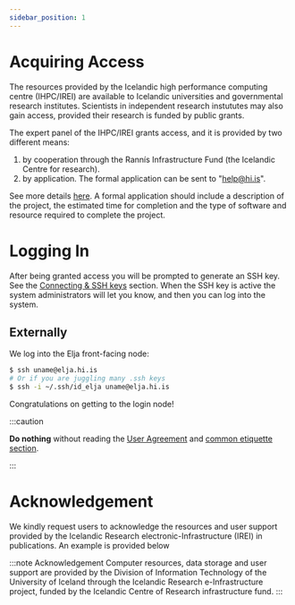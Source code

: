 ```yaml
---
sidebar_position: 1
---
```


# Acquiring Access

The resources provided by the Icelandic high performance computing centre (IHPC/IREI) are available to 
Icelandic universities and governmental research institutes. Scientists in independent 
research instututes may also gain access, provided their research is funded by public grants.

The expert panel of the IHPC/IREI grants access, and it is provided by two different means:

1. by cooperation through the Rannís Infrastructure Fund (the Icelandic Centre for research).
2. by application. The formal application can be sent to "help@hi.is".

See more details [here](./files/rulesandreg-v1-2.pdf). A formal application should include a description of the project, the estimated time for completion and the type of software and resource required to complete the project. 

# Logging In

After being granted access you will be prompted to generate an SSH key. See the [Connecting & SSH keys](./connecting/01_general.md) section. When the SSH key is active the system administrators will let you know, and then you can log into the system.

## Externally
We log into the Elja front-facing node:

```bash
$ ssh uname@elja.hi.is
# Or if you are juggling many .ssh keys
$ ssh -i ~/.ssh/id_elja uname@elja.hi.is
```

Congratulations on getting to the login node! 

:::caution

**Do nothing** without reading the [User Agreement](./files/useragree-v1-3.pdf) and [common etiquette section](./common/02_etiquette.md).

:::

# Acknowledgement

We kindly request users to acknowledge the resources and user support provided by the Icelandic Research electronic-Infrastructure (IREI) in publications. An example is provided below

:::note Acknowledgement
Computer resources, data storage and user support are provided by the Division of Information Technology of the University of Iceland through the Icelandic Research e-Infrastructure project, funded by the Icelandic Centre of Research infrastructure fund.
:::
